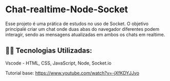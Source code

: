 # Chat-realtime-Node-Socket

Esse projeto é uma prática de estudos no uso de Socket.
O objetivo principalé criar um chat onde duas abas do navegador diferentes podem interagir, sendo as mensagens atualizadas em ambos os chats em realtime.

 
## 👨‍💻 Tecnologias Utilizadas:

Vscode - HTML, CSS, JavaScript, Node, Socket.io

Tutorial base: https://www.youtube.com/watch?v=-jXfKDYJJvo

